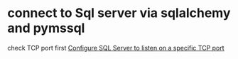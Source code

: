 # connect to Sql server via sqlalchemy and pymssql
 check TCP port first 
[Configure SQL Server to listen on a specific TCP port](https://learn.microsoft.com/en-us/sql/database-engine/configure-windows/configure-a-server-to-listen-on-a-specific-tcp-port?view=sql-server-ver16)